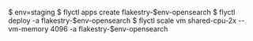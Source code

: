$ env=staging
$ flyctl apps create flakestry-$env-opensearch
$ flyctl deploy -a flakestry-$env-opensearch
$ flyctl scale vm shared-cpu-2x --vm-memory 4096 -a flakestry-$env-opensearch